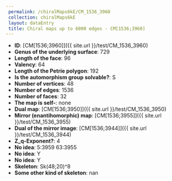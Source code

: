 ```yaml
--- 
 permalink: /chiralMaps6kE/CM_1536_3960 
 collection: chiralMaps6kE
 layout: dataEntry
 title: Chiral maps up to 6000 edges - CM[1536;3960]
---
```


- **ID**: [CM[1536;3960]]({{ site.url }}/test/CM_1536_3960)
- **Genus of the underlying surface**: 729
- **Length of the face**: 96
- **Valency**: 64
- **Length of the Petrie polygon**: 192
- **Is the automorphism group solvable?**: S
- **Number of vertices**: 48
- **Number of edges**: 1536
- **Number of faces**: 32
- **The map is self-**: none
- **Dual map**: [CM[1536;3950]]({{ site.url }}/test/CM_1536_3950)
- **Mirror (enantihomorphic) map**: [CM[1536;3955]]({{ site.url }}/test/CM_1536_3955)
- **Dual of the mirror image**: [CM[1536;3944]]({{ site.url }}/test/CM_1536_3944)
- **Z_q-Exponent?**: 4
- **No idea**:  5:3959 63:3955
- **No idea**: Y
- **No idea**: Y
- **Skeleton**: Sk(48;20)^8
- **Some other kind of skeleton**: nan
